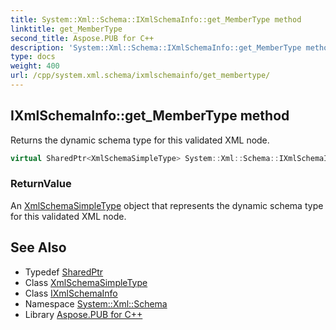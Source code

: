 ```yaml
---
title: System::Xml::Schema::IXmlSchemaInfo::get_MemberType method
linktitle: get_MemberType
second_title: Aspose.PUB for C++
description: 'System::Xml::Schema::IXmlSchemaInfo::get_MemberType method. Returns the dynamic schema type for this validated XML node in C++.'
type: docs
weight: 400
url: /cpp/system.xml.schema/ixmlschemainfo/get_membertype/
---
```

## IXmlSchemaInfo::get_MemberType method


Returns the dynamic schema type for this validated XML node.

```cpp
virtual SharedPtr<XmlSchemaSimpleType> System::Xml::Schema::IXmlSchemaInfo::get_MemberType()=0
```


### ReturnValue

An [XmlSchemaSimpleType](../../xmlschemasimpletype/) object that represents the dynamic schema type for this validated XML node.

## See Also

* Typedef [SharedPtr](../../../system/sharedptr/)
* Class [XmlSchemaSimpleType](../../xmlschemasimpletype/)
* Class [IXmlSchemaInfo](../)
* Namespace [System::Xml::Schema](../../)
* Library [Aspose.PUB for C++](../../../)
